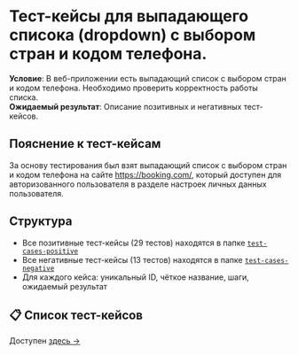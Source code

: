 #  Тест-кейсы для выпадающего списока (dropdown) с выбором стран и кодом телефона.

**Условие**: В веб-приложении есть выпадающий список с выбором стран и кодом телефона. Необходимо проверить корректность работы списка.
<br>**Ожидаемый результат**: Описание позитивных и негативных тест-кейсов.

## Пояснение к тест-кейсам
За основу тестирования был взят выпадающий список с выбором стран и кодом телефона на сайте https://booking.com/, который доступен для авторизованного пользователя в разделе настроек личных данных пользователя.


##  Структура

- Все позитивные тест-кейсы (29 тестов) находятся в папке [`test-cases-positive`](./test-cases-positive)
- Все негативные тест-кейсы (13 тестов) находятся в папке [`test-cases-negative`](./test-cases-negative)
- Для каждого кейса: уникальный ID, чёткое название, шаги, ожидаемый результат

## 📋 Список тест-кейсов

Доступен [здесь →](./test-cases.md)
